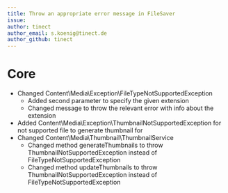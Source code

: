 ```yaml
---
title: Throw an appropriate error message in FileSaver
issue: 
author: tinect
author_email: s.koenig@tinect.de
author_github: tinect
---
```


# Core

* Changed Content\Media\Exception\FileTypeNotSupportedException
  * Added second parameter to specify the given extension
  * Changed message to throw the relevant error with info about the extension
* Added Content\Media\Exception\ThumbnailNotSupportedException for not supported file to generate thumbnail for
* Changed Content\Media\Thumbnail\ThumbnailService
  * Changed method generateThumbnails to throw ThumbnailNotSupportedException instead of FileTypeNotSupportedException
  * Changed method updateThumbnails to throw ThumbnailNotSupportedException instead of FileTypeNotSupportedException
